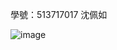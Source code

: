 學號：513717017 沈佩如

![image](https://github.com/user-attachments/assets/716ef121-06c5-478e-a7d3-27d5e0bcde17)


